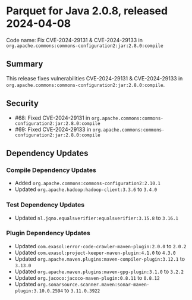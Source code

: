 # Parquet for Java 2.0.8, released 2024-04-08

Code name: Fix CVE-2024-29131 & CVE-2024-29133 in `org.apache.commons:commons-configuration2:jar:2.8.0:compile`

## Summary

This release fixes vulnerabilities CVE-2024-29131 & CVE-2024-29133 in `org.apache.commons:commons-configuration2:jar:2.8.0:compile`.

## Security

* #68: Fixed CVE-2024-29131 in `org.apache.commons:commons-configuration2:jar:2.8.0:compile`
* #69: Fixed CVE-2024-29133 in `org.apache.commons:commons-configuration2:jar:2.8.0:compile`

## Dependency Updates

### Compile Dependency Updates

* Added `org.apache.commons:commons-configuration2:2.10.1`
* Updated `org.apache.hadoop:hadoop-client:3.3.6` to `3.4.0`

### Test Dependency Updates

* Updated `nl.jqno.equalsverifier:equalsverifier:3.15.8` to `3.16.1`

### Plugin Dependency Updates

* Updated `com.exasol:error-code-crawler-maven-plugin:2.0.0` to `2.0.2`
* Updated `com.exasol:project-keeper-maven-plugin:4.1.0` to `4.3.0`
* Updated `org.apache.maven.plugins:maven-compiler-plugin:3.12.1` to `3.13.0`
* Updated `org.apache.maven.plugins:maven-gpg-plugin:3.1.0` to `3.2.2`
* Updated `org.jacoco:jacoco-maven-plugin:0.8.11` to `0.8.12`
* Updated `org.sonarsource.scanner.maven:sonar-maven-plugin:3.10.0.2594` to `3.11.0.3922`
